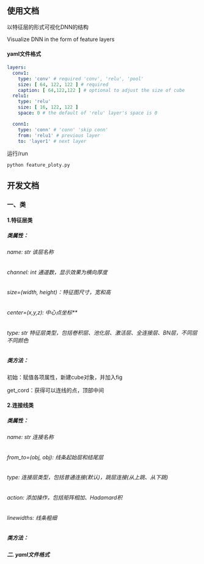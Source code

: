 ## 使用文档

以特征层的形式可视化DNN的结构

Visualize DNN in the form of feature layers

#### yaml文件格式

```yaml
layers:
  conv1:
    type: 'conv' # required 'conv', 'relu', 'pool'
    size: [ 64, 122, 122 ] # required 
    caption: [ 64,122,122 ] # optional to adjust the size of cube
  relu1:
    type: 'relu'
    size: [ 16, 122, 122 ]
    space: 0 # the default of 'relu' layer's space is 0

  conn1:
    type: 'conn' # 'conn' 'skip conn'
    from: 'relu1' # previous layer
    to: 'layer1' # next layer
```
运行/run
```shell
python feature_ploty.py
```
## 开发文档

### 一、类

#### 1.特征层类

##### 类属性：

###### name: str 该层名称

###### channel: int 通道数，显示效果为横向厚度

###### size=(width, height)：特征图尺寸，宽和高

###### center=(x,y,z): 中心点坐标**

###### type: str 特征层类型，包括卷积层、池化层、激活层、全连接层、BN层，不同层不同颜色

##### 类方法：

初始：赋值各项属性，新建cube对象，并加入fig

get_cord：获得可以连线的点，顶部中间

#### 2.连接线类

##### 类属性：

###### name: str 连接名称

###### from_to=(obj, obj): 线条起始层和结尾层

###### type: 连接层类型，包括普通连接(默认)，跳层连接(从上跳、从下跳)

###### action: 添加操作，包括矩阵相加、Hadamard积

###### linewidths: 线条粗细

##### 类方法：

##### 二. yaml文件格式